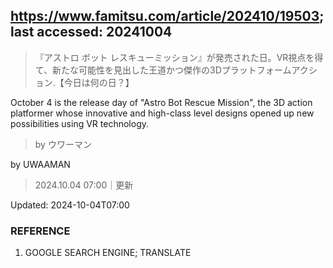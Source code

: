 ## https://www.famitsu.com/article/202410/19503; last accessed: 20241004

> 『アストロ ボット レスキューミッション』が発売された日。VR視点を得て、新たな可能性を見出した王道かつ傑作の3Dプラットフォームアクション.【今日は何の日？】

October 4 is the release day of "Astro Bot Rescue Mission", the 3D action platformer whose innovative and high-class level designs opened up new possibilities using VR technology.

> by ウワーマン

by UWAAMAN

> 2024.10.04 07:00｜更新

Updated: 2024-10-04T07:00 

### REFERENCE

1) GOOGLE SEARCH ENGINE; TRANSLATE
